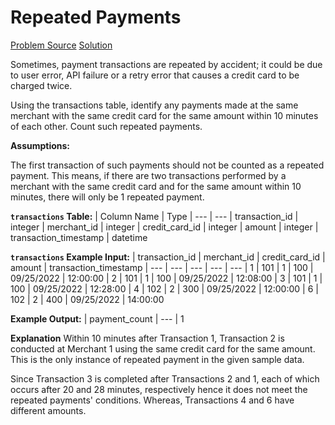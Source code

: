 # Repeated Payments

[Problem Source](https://datalemur.com/questions/repeated-payments)
[Solution](solutions\005_repeated_payments.sql)

Sometimes, payment transactions are repeated by accident; it could be due to user error, API failure or a retry error that causes a credit card to be charged twice.

Using the transactions table, identify any payments made at the same merchant with the same credit card for the same amount within 10 minutes of each other. Count such repeated payments.

**Assumptions:**

The first transaction of such payments should not be counted as a repeated payment. This means, if there are two transactions performed by a merchant with the same credit card and for the same amount within 10 minutes, there will only be 1 repeated payment.

**`transactions` Table:**
| Column Name | Type
| --- | ---
| transaction_id | integer
| merchant_id | integer
| credit_card_id | integer
| amount | integer
| transaction_timestamp | datetime

**`transactions` Example Input:**
| transaction_id | merchant_id | credit_card_id | amount | transaction_timestamp
| --- | --- | --- | --- | ---
| 1 | 101 | 1 | 100 | 09/25/2022 | 12:00:00
| 2 | 101 | 1 | 100 | 09/25/2022 | 12:08:00
| 3 | 101 | 1 | 100 | 09/25/2022 | 12:28:00
| 4 | 102 | 2 | 300 | 09/25/2022 | 12:00:00
| 6 | 102 | 2 | 400 | 09/25/2022 | 14:00:00

**Example Output:**
| payment_count
| ---
| 1

**Explanation**
Within 10 minutes after Transaction 1, Transaction 2 is conducted at Merchant 1 using the same credit card for the same amount. This is the only instance of repeated payment in the given sample data.

Since Transaction 3 is completed after Transactions 2 and 1, each of which occurs after 20 and 28 minutes, respectively hence it does not meet the repeated payments' conditions. Whereas, Transactions 4 and 6 have different amounts.
